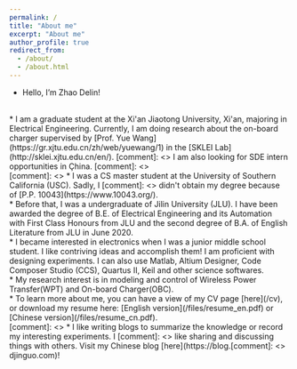 ```yaml
---
permalink: /
title: "About me"
excerpt: "About me"
author_profile: true
redirect_from: 
  - /about/
  - /about.html
---
```


* Hello, I’m Zhao Delin!
<br>
* I am a graduate student at the Xi'an Jiaotong University, Xi'an, majoring in Electrical Engineering. Currently, I am doing research about the on-board charger supervised by [Prof. Yue Wang](https://gr.xjtu.edu.cn/zh/web/yuewang/1) in the [SKLEI Lab](http://sklei.xjtu.edu.cn/en/).
[comment]: <> I am also looking for SDE intern opportunities in Çhina.
[comment]: <>  <br>
[comment]: <>  * I was a CS master student at the University of Southern California (USC). Sadly, I [comment]: <>  didn't obtain my degree because of [P.P. 10043](https://www.10043.org/).
<br>
* Before that, I was a undergraduate of Jilin University (JLU). I have been awarded the degree of B.E. of Electrical Engineering and its Automation with First Class Honours from JLU and the second degree of B.A. of English Literature from JLU in June 2020. 
<br>
* I became interested in electronics when I was a junior middle school student. I like contriving ideas and accomplish them! I am proficient with designing experiments. I can also use Matlab, Altium Designer, Code Composer Studio (CCS), Quartus II, Keil and other science softwares.
<br>
* My research interest is in modeling and control of Wireless Power Transfer(WPT) and On-board Charger(OBC). 
<br>
* To learn more about me, you can have a view of my CV page [here](/cv), or download my resume here: [English version](/files/resume_en.pdf) or [Chinese version](/files/resume_cn.pdf).
<br>
[comment]: <>  * I like writing blogs to summarize the knowledge or record my interesting experiments. I [comment]: <> like sharing and discussing things with others. Visit my Chinese blog [here](https://blog.[comment]: <> djinguo.com)!

